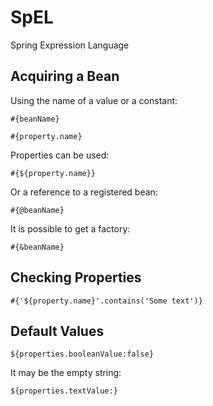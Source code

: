 # SpEL

Spring Expression Language

## Acquiring a Bean

Using the name of a value or a constant:

```text
#{beanName}
```

```text
#{property.name}
```

Properties can be used:

```text
#{${property.name}}
```

Or a reference to a registered bean:

```text
#{@beanName}
```

It is possible to get a factory:

```text
#{&beanName}
```

## Checking Properties

```text
#{'${property.name}'.contains('Some text')}
```

## Default Values

```text
${properties.booleanValue:false}
```

It may be the empty string:

```text
${properties.textValue:}
```

